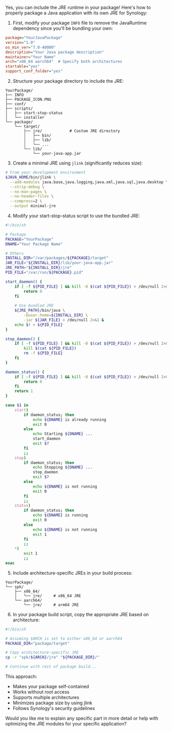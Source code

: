 Yes, you can include the JRE runtime in your package! Here's how to properly package a Java application with its own JRE for Synology:

1. First, modify your package `INFO` file to remove the JavaRuntime dependency since you'll be bundling your own:

```ini
package="YourJavaPackage"
version="1.0"
os_min_ver="7.0-40000"
description="Your Java package description"
maintainer="Your Name"
arch="x86_64 aarch64"  # Specify both architectures
startable="yes"
support_conf_folder="yes"
```

2. Structure your package directory to include the JRE:
```
YourPackage/
├── INFO
├── PACKAGE_ICON.PNG
├── conf/
├── scripts/
│   ├── start-stop-status
│   └── installer
└── package/
    └── target/
        ├── jre/            # Custom JRE directory
        │   ├── bin/
        │   ├── lib/
        │   └── ...
        └── lib/
            └── your-java-app.jar
```

3. Create a minimal JRE using `jlink` (significantly reduces size):

```bash
# From your development environment
$JAVA_HOME/bin/jlink \
  --add-modules java.base,java.logging,java.xml,java.sql,java.desktop \
  --strip-debug \
  --no-man-pages \
  --no-header-files \
  --compress=2 \
  --output minimal-jre
```

4. Modify your start-stop-status script to use the bundled JRE:

```bash
#!/bin/sh

# Package
PACKAGE="YourPackage"
DNAME="Your Package Name"

# Others
INSTALL_DIR="/var/packages/${PACKAGE}/target"
JAR_FILE="${INSTALL_DIR}/lib/your-java-app.jar"
JRE_PATH="${INSTALL_DIR}/jre"
PID_FILE="/var/run/${PACKAGE}.pid"

start_daemon() {
    if [ -f ${PID_FILE} ] && kill -0 $(cat ${PID_FILE}) > /dev/null 2>&1; then
        return 0
    fi
    
    # Use bundled JRE
    ${JRE_PATH}/bin/java \
        -Duser.home=${INSTALL_DIR} \
        -jar ${JAR_FILE} > /dev/null 2>&1 &
    echo $! > ${PID_FILE}
}

stop_daemon() {
    if [ -f ${PID_FILE} ] && kill -0 $(cat ${PID_FILE}) > /dev/null 2>&1; then
        kill $(cat ${PID_FILE})
        rm -f ${PID_FILE}
    fi
}

daemon_status() {
    if [ -f ${PID_FILE} ] && kill -0 $(cat ${PID_FILE}) > /dev/null 2>&1; then
        return 0
    fi
    return 1
}

case $1 in
    start)
        if daemon_status; then
            echo ${DNAME} is already running
            exit 0
        else
            echo Starting ${DNAME} ...
            start_daemon
            exit $?
        fi
        ;;
    stop)
        if daemon_status; then
            echo Stopping ${DNAME} ...
            stop_daemon
            exit $?
        else
            echo ${DNAME} is not running
            exit 0
        fi
        ;;
    status)
        if daemon_status; then
            echo ${DNAME} is running
            exit 0
        else
            echo ${DNAME} is not running
            exit 1
        fi
        ;;
    *)
        exit 1
        ;;
esac
```

5. Include architecture-specific JREs in your build process:
```
YourPackage/
└── spk/
    ├── x86_64/
    │   └── jre/     # x86_64 JRE
    └── aarch64/
        └── jre/     # arm64 JRE
```

6. In your package build script, copy the appropriate JRE based on architecture:

```bash
#!/bin/sh

# Assuming $ARCH is set to either x86_64 or aarch64
PACKAGE_DIR="package/target"

# Copy architecture-specific JRE
cp -r "spk/${ARCH}/jre" "${PACKAGE_DIR}/"

# Continue with rest of package build...
```

This approach:
- Makes your package self-contained
- Works without root access
- Supports multiple architectures
- Minimizes package size by using jlink
- Follows Synology's security guidelines

Would you like me to explain any specific part in more detail or help with optimizing the JRE modules for your specific application?